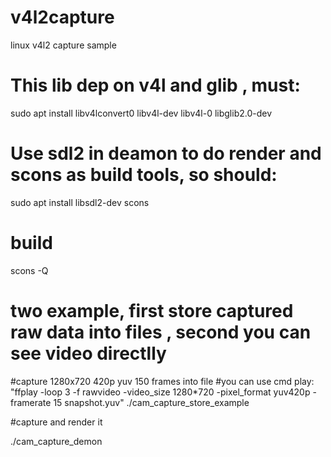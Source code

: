 # v4l2capture
linux v4l2 capture sample

# This lib dep on v4l and glib , must:
sudo apt install libv4lconvert0  libv4l-dev libv4l-0 libglib2.0-dev

# Use sdl2 in deamon to do render and scons as build tools, so should:
sudo apt install libsdl2-dev scons

# build
scons -Q

# two example, first store captured raw data into files , second you can see video directlly

#capture 1280x720 420p yuv 150 frames into file
#you can use cmd play: "ffplay -loop 3 -f rawvideo -video_size 1280*720 -pixel_format yuv420p -framerate 15 snapshot.yuv" 
./cam_capture_store_example      

#capture and render it

./cam_capture_demon



